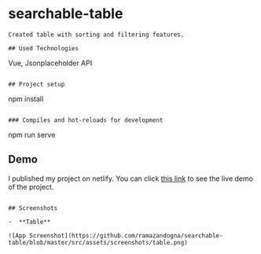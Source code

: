 # searchable-table

```
Created table with sorting and filtering features.

## Used Technologies
```

Vue, Jsonplaceholder API

```

## Project setup
```

npm install

```

### Compiles and hot-reloads for development
```

npm run serve

## Demo

I published my project on netlify. You can click [this link](https://vue-sortable-table.netlify.app/)
to see the live demo of the project.

```

## Screenshots

-  **Table**

![App Screenshot](https://github.com/ramazandogna/searchable-table/blob/master/src/assets/screenshots/table.png)

```
